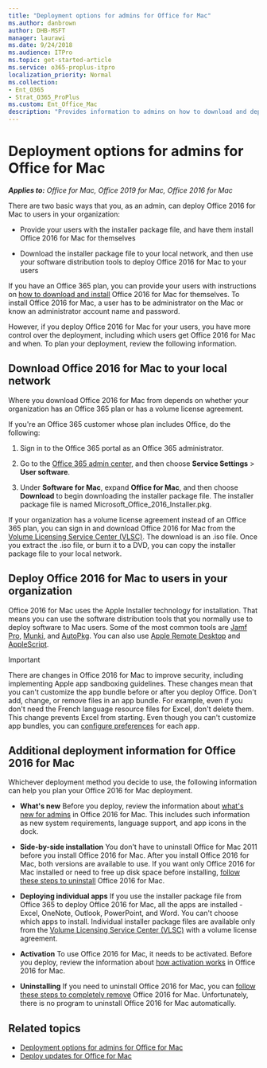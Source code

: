 ```yaml
---
title: "Deployment options for admins for Office for Mac"
ms.author: danbrown
author: DHB-MSFT
manager: laurawi
ms.date: 9/24/2018
ms.audience: ITPro
ms.topic: get-started-article
ms.service: o365-proplus-itpro
localization_priority: Normal
ms.collection: 
- Ent_O365
- Strat_O365_ProPlus
ms.custom: Ent_Office_Mac
description: "Provides information to admins on how to download and deploy Office for Mac to users in their organization"
---
```


# Deployment options for admins for Office for Mac

***Applies to:*** *Office for Mac, Office 2019 for Mac, Office 2016 for Mac*

There are two basic ways that you, as an admin, can deploy Office 2016 for Mac to users in your organization:
  
- Provide your users with the installer package file, and have them install Office 2016 for Mac for themselves
    
- Download the installer package file to your local network, and then use your software distribution tools to deploy Office 2016 for Mac to your users
    
If you have an Office 365 plan, you can provide your users with instructions on [how to download and install](https://support.office.com/article/4414eaaf-0478-48be-9c42-23adc4716658?#InstallSteps=Install_on_a_Mac) Office 2016 for Mac for themselves. To install Office 2016 for Mac, a user has to be administrator on the Mac or know an administrator account name and password. 
  
However, if you deploy Office 2016 for Mac for your users, you have more control over the deployment, including which users get Office 2016 for Mac and when. To plan your deployment, review the following information.
  
## Download Office 2016 for Mac to your local network

Where you download Office 2016 for Mac from depends on whether your organization has an Office 365 plan or has a volume license agreement.
  
If you're an Office 365 customer whose plan includes Office, do the following:
  
1. Sign in to the Office 365 portal as an Office 365 administrator.
    
2. Go to the [Office 365 admin center](https://support.office.com/Article/58537702-d421-4d02-8141-e128e3703547), and then choose **Service Settings** > **User software**.
    
3. Under **Software for Mac**, expand **Office for Mac**, and then choose **Download** to begin downloading the installer package file. The installer package file is named Microsoft_Office_2016_Installer.pkg. 
    
If your organization has a volume license agreement instead of an Office 365 plan, you can sign in and download Office 2016 for Mac from the [Volume Licensing Service Center (VLSC)](https://www.microsoft.com/Licensing/servicecenter/default.aspx). The download is an .iso file. Once you extract the .iso file, or burn it to a DVD, you can copy the installer package file to your local network.
  
## Deploy Office 2016 for Mac to users in your organization

Office 2016 for Mac uses the Apple Installer technology for installation. That means you can use the software distribution tools that you normally use to deploy software to Mac users. Some of the most common tools are [Jamf Pro](https://www.jamfsoftware.com/products/casper-suite/), [Munki](https://www.munki.org/), and [AutoPkg](https://autopkg.github.io/autopkg/). You can also use [Apple Remote Desktop](https://www.apple.com/remotedesktop/) and [AppleScript](https://developer.apple.com/library/mac/documentation/AppleScript/Conceptual/AppleScriptX/AppleScriptX.html).
  
> [!IMPORTANT]
> There are changes in Office 2016 for Mac to improve security, including implementing Apple app sandboxing guidelines. These changes mean that you can't customize the app bundle before or after you deploy Office. Don't add, change, or remove files in an app bundle. For example, even if you don't need the French language resource files for Excel, don't delete them. This change prevents Excel from starting. Even though you can't customize app bundles, you can [configure preferences](deploy-preferences-for-office-for-mac.md) for each app. 
  
## Additional deployment information for Office 2016 for Mac

Whichever deployment method you decide to use, the following information can help you plan your Office 2016 for Mac deployment.
  
- **What's new** Before you deploy, review the information about [what's new for admins](what-s-new-for-admins-in-office-for-mac.md) in Office 2016 for Mac. This includes such information as new system requirements, language support, and app icons in the dock. 
    
- **Side-by-side installation** You don't have to uninstall Office for Mac 2011 before you install Office 2016 for Mac. After you install Office 2016 for Mac, both versions are available to use. If you want only Office 2016 for Mac installed or need to free up disk space before installing, [follow these steps to uninstall](https://support.office.com/article/ba8d8d13-0015-4eea-b60b-7719c2cedd17) Office 2016 for Mac. 
    
- **Deploying individual apps** If you use the installer package file from Office 365 to deploy Office 2016 for Mac, all the apps are installed - Excel, OneNote, Outlook, PowerPoint, and Word. You can't choose which apps to install. Individual installer package files are available only from the [Volume Licensing Service Center (VLSC)](https://www.microsoft.com/Licensing/servicecenter/default.aspx) with a volume license agreement. 
    
- **Activation** To use Office 2016 for Mac, it needs to be activated. Before you deploy, review the information about [how activation works](overview-of-activation-for-office-for-mac.md) in Office 2016 for Mac. 
    
- **Uninstalling** If you need to uninstall Office 2016 for Mac, you can [follow these steps to completely remove](https://support.office.com/article/ec3aa66e-6a76-451f-9d35-cba2e14e94c0) Office 2016 for Mac. Unfortunately, there is no program to uninstall Office 2016 for Mac automatically. 
    
## Related topics

- [Deployment options for admins for Office for Mac](deployment-options-for-office-for-mac.md)
- [Deploy updates for Office for Mac](deploy-updates-for-office-for-mac.md)


